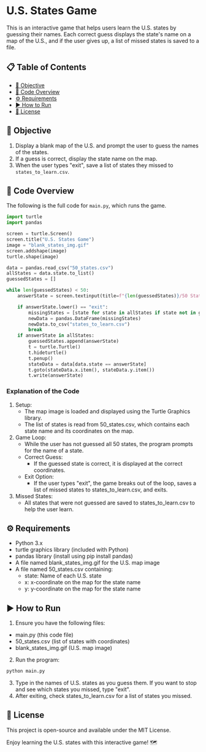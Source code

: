 # U.S. States Game

This is an interactive game that helps users learn the U.S. states by guessing their names. Each correct guess displays the state's name on a map of the U.S., and if the user gives up, a list of missed states is saved to a file.

## 📋 Table of Contents
- [🎯 Objective](#-objective)
- [📂 Code Overview](#-code-overview)
- [⚙️ Requirements](#️-requirements)
- [▶️ How to Run](#️-how-to-run)
- [📄 License](#-license)

## 🎯 Objective
1. Display a blank map of the U.S. and prompt the user to guess the names of the states.
2. If a guess is correct, display the state name on the map.
3. When the user types "exit", save a list of states they missed to `states_to_learn.csv`.

## 📂 Code Overview

The following is the full code for `main.py`, which runs the game.

```python
import turtle
import pandas

screen = turtle.Screen()
screen.title("U.S. States Game")
image = "blank_states_img.gif"
screen.addshape(image)
turtle.shape(image)

data = pandas.read_csv("50_states.csv")
allStates = data.state.to_list()
guessedStates = []

while len(guessedStates) < 50:
    answerState = screen.textinput(title=f"{len(guessedStates)}/50 States Correct", prompt="What's another state's name?").title()

    if answerState.lower() == "exit":
        missingStates = [state for state in allStates if state not in guessedStates]
        newData = pandas.DataFrame(missingStates)
        newData.to_csv("states_to_learn.csv")
        break
    if answerState in allStates:
        guessedStates.append(answerState)
        t = turtle.Turtle()
        t.hideturtle()
        t.penup()
        stateData = data[data.state == answerState]
        t.goto(stateData.x.item(), stateData.y.item())
        t.write(answerState)
```

### Explanation of the Code
1. Setup:
   - The map image is loaded and displayed using the Turtle Graphics library.
   - The list of states is read from 50_states.csv, which contains each state name and its coordinates on the map.
2. Game Loop:
   - While the user has not guessed all 50 states, the program prompts for the name of a state.
   - Correct Guess:
     - If the guessed state is correct, it is displayed at the correct coordinates.
   - Exit Option:
     - If the user types "exit", the game breaks out of the loop, saves a list of missed states to states_to_learn.csv, and exits.
3. Missed States:
   - All states that were not guessed are saved to states_to_learn.csv to help the user learn.

 ## ⚙️ Requirements
 - Python 3.x
 - turtle graphics library (included with Python)
 - pandas library (install using pip install pandas)
 - A file named blank_states_img.gif for the U.S. map image
 - A file named 50_states.csv containing:
   - state: Name of each U.S. state
   - x: x-coordinate on the map for the state name
   - y: y-coordinate on the map for the state name

## ▶️ How to Run
1. Ensure you have the following files:
  - main.py (this code file)
  - 50_states.csv (list of states with coordinates)
  - blank_states_img.gif (U.S. map image)
2. Run the program:
```bash
python main.py
```
3. Type in the names of U.S. states as you guess them. If you want to stop and see which states you missed, type "exit".
4. After exiting, check states_to_learn.csv for a list of states you missed.

## 📄 License
This project is open-source and available under the MIT License.


Enjoy learning the U.S. states with this interactive game! 🗺️

